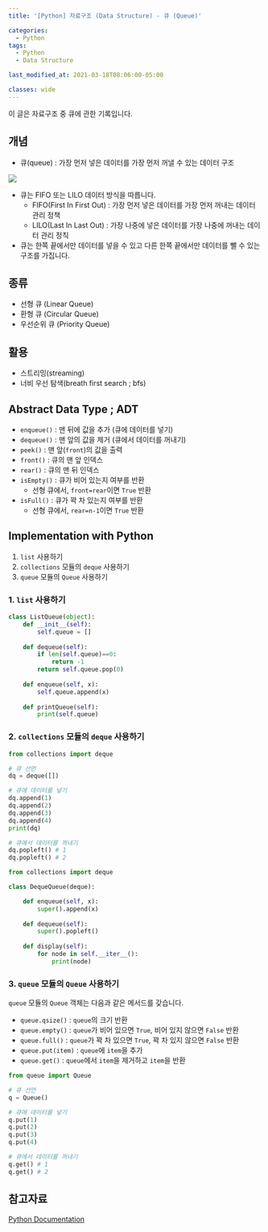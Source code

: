 ```yaml
---
title: '[Python] 자료구조 (Data Structure) - 큐 (Queue)'

categories:
  - Python
tags:
  - Python
  - Data Structure

last_modified_at: 2021-03-18T08:06:00-05:00

classes: wide
---
```


이 글은 자료구조 중 큐에 관한 기록입니다.

## 개념

- 큐(queue) : 가장 먼저 넣은 데이터를 가장 먼저 꺼낼 수 있는 데이터 구조

![]({{site.url}}/assets/images/PY/queue.png)

- 큐는 FIFO 또는 LILO 데이터 방식을 따릅니다.
    - FIFO(First In First Out) : 가장 먼저 넣은 데이터를 가장 먼저 꺼내는 데이터 관리 정책
    - LILO(Last In Last Out) : 가장 나중에 넣은 데이터를 가장 나중에 꺼내는 데이터 관리 정칙
- 큐는 한쪽 끝에서만 데이터를 넣을 수 있고 다른 한쪽 끝에서만 데이터를 뺄 수 있는 구조를 가집니다.

## 종류

- 선형 큐 (Linear Queue)
- 환형 큐 (Circular Queue)
- 우선순위 큐 (Priority Queue)

<!--
### 1. 선형 큐 (Linear Queue)
### 2. 원형 큐 (Circular Queue)
### 3. 우선순위 큐 (Priority Queue)
-->

## 활용

- 스트리밍(streaming)
- 너비 우선 탐색(breath first search ; bfs)

## Abstract Data Type ; ADT

- `enqueue()` : 맨 뒤에 값을 추가 (큐에 데이터를 넣기)
- `dequeue()` : 맨 앞의 값을 제거 (큐에서 데이터를 꺼내기)
- `peek()` : 맨 앞(`front`)의 값을 출력
- `front()` : 큐의 맨 앞 인덱스
- `rear()` : 큐의 맨 뒤 인덱스
- `isEmpty()` : 큐가 비어 있는지 여부를 반환
    - 선형 큐에서, `front=rear`이면 `True` 반환
-  `isFull()` : 큐가 꽉 차 있는지 여부를 반환
    - 선형 큐에서, `rear=n-1`이면 `True` 반환

## Implementation with Python

1. `list` 사용하기
2. `collections` 모듈의 `deque` 사용하기
3. `queue` 모듈의 `Queue` 사용하기

### 1. `list` 사용하기

```python
class ListQueue(object):
    def __init__(self):
        self.queue = []
    
    def dequeue(self):
        if len(self.queue)==0:
            return -1
        return self.queue.pop(0)
    
    def enqueue(self, x):
        self.queue.append(x)
    
    def printQueue(self):
        print(self.queue)
```

### 2. `collections` 모듈의 `deque` 사용하기

```python
from collections import deque

# 큐 선언
dq = deque([])

# 큐에 데이터를 넣기
dq.append(1)
dq.append(2)
dq.append(3)
dq.append(4)
print(dq)

# 큐에서 데이터를 꺼내기
dq.popleft() # 1
dq.popleft() # 2

```

```python
from collections import deque

class DequeQueue(deque):

    def enqueue(self, x):
        super().append(x)
    
    def dequeue(self):
        super().popleft()
    
    def display(self):
        for node in self.__iter__():
            print(node)
```

### 3. `queue` 모듈의 `Queue` 사용하기

`queue` 모듈의 `Queue` 객체는 다음과 같은 메서드를 갖습니다.
- `queue.qsize()` : `queue`의 크기 반환
- `queue.empty()` : `queue`가 비어 있으면 `True`, 비어 있지 않으면 `False` 반환
- `queue.full()` : `queue`가 꽉 차 있으면 `True`, 꽉 차 있지 않으면 `False` 반환
- `queue.put(item)` : `queue`에 `item`을 추가
- `queue.get()` : `queue`에서 `item`을 제거하고 `item`을 반환 

```python
from queue import Queue

# 큐 선언
q = Queue()

# 큐에 데이터를 넣기
q.put(1)
q.put(2)
q.put(3)
q.put(4)

# 큐에서 데이터를 꺼내기
q.get() # 1
q.get() # 2
```

## 참고자료

[Python Documentation](https://docs.python.org/3/library/queue.html)

